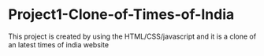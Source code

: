 # Project1-Clone-of-Times-of-India
This project is created by using the HTML/CSS/javascript and it is a clone of an latest times of india website
